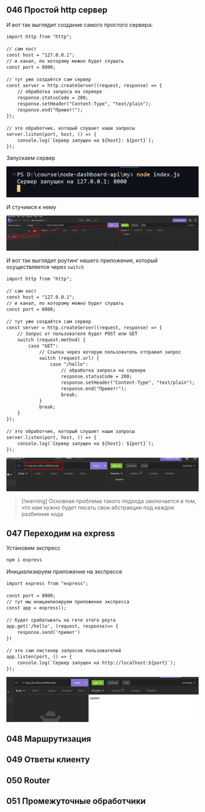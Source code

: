 ## 046 Простой http сервер

И вот так выглядит создание самого простого сервера:

```JS
import http from "http";

// сам хост
const host = "127.0.0.1";
// и канал, по которому можно будет слушать
const port = 8000;

// тут уже создаётся сам сервер
const server = http.createServer((request, response) => {
	// обработка запроса на сервере
	response.statusCode = 200;
	response.setHeader("Content-Type", "text/plain");
	response.end("Привет!");
});

// это обработчик, который слушает наши запросы
server.listen(port, host, () => {
	console.log(`Сервер запущен на ${host}: ${port}`);
});
```

Запускаем сервер

![](_png/Pasted%20image%2020221125194040.png)

И стучимся к нему

![](_png/Pasted%20image%2020221125194030.png)

И вот так выглядит роутинг нашего приложения, который осуществляется через `switch`

```JS
import http from "http";

// сам хост
const host = "127.0.0.1";
// и канал, по которому можно будет слушать
const port = 8000;

// тут уже создаётся сам сервер
const server = http.createServer((request, response) => {
	// Запрос от пользователя будет POST или GET
	switch (request.method) {
		case "GET":
			// Ссылка через которую пользователь отправил запрос
			switch (request.url) {
				case "/hello":
					// обработка запроса на сервере
					response.statusCode = 200;
					response.setHeader("Content-Type", "text/plain");
					response.end("Привет!");
					break;
			}
			break;
	}
});

// это обработчик, который слушает наши запросы
server.listen(port, host, () => {
	console.log(`Сервер запущен на ${host}: ${port}`);
});
```

![](_png/Pasted%20image%2020221125194657.png)

>[!warning] Основная проблема такого подхода заключается в том, что нам нужно будет писать свои абстракции под каждое разбиение кода

## 047 Переходим на express

Установим экспресс

```bash
npm i express
```

Инициализируем приложение на экспрессе

```JS
import express from "express";

const port = 8000;
// тут мы инициилизируем приложение экспресса
const app = express();

// будет срабатывать на гете этого роута
app.get('/hello', (request, response)=> {
	response.send('привет')
})

// это сам листенер запросов пользователей
app.listen(port, () => {
	console.log(`Сервер запущен на http://localhost:${port}`);
});
```

![](_png/Pasted%20image%2020221125200719.png)


## 048 Маршрутизация






## 049 Ответы клиенту






## 050 Router






## 051 Промежуточные обработчики








